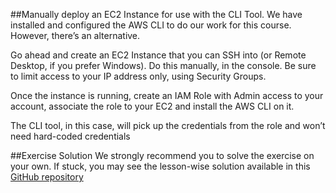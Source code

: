 ##Manually deploy an EC2 Instance for use with the CLI Tool.
We have installed and configured the AWS CLI to do our work for this course. However, there’s an alternative.

Go ahead and create an EC2 Instance that you can SSH into (or Remote Desktop, if you prefer Windows). Do this manually, in the console. Be sure to limit access to your IP address only, using Security Groups.

Once the instance is running, create an IAM Role with Admin access to your account, associate the role to your EC2 and install the AWS CLI on it.

The CLI tool, in this case, will pick up the credentials from the role and won’t need hard-coded credentials

##Exercise Solution
We strongly recommend you to solve the exercise on your own. If stuck, you may see the lesson-wise solution available in this [GitHub repository](https://github.com/udacity/nd9991-c2-Infrastructure-as-Code-v1-Exercises_Solution)